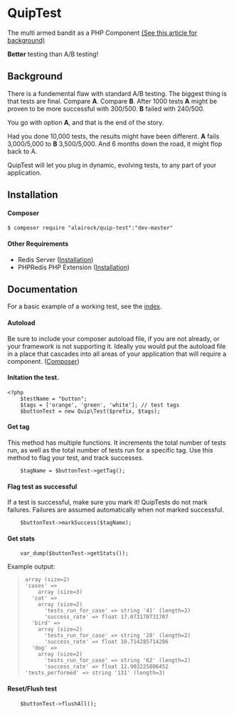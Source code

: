 # QuipTest

The multi armed bandit as a PHP Component
<a href="http://stevehanov.ca/blog/index.php?id=132" target="_blank">(See this article for background)</a>



**Better** testing than A/B testing!

## Background

There is a fundemental flaw with standard A/B testing. The biggest thing is that tests are final. Compare **A**. Compare **B**. After 1000 tests **A** might be proven to be more successful with 300/500. **B** failed with 240/500. 

You go with option **A**, and that is the end of the story.

Had you done 10,000 tests, the results might have been different. **A** fails 3,000/5,000 to **B** 3,500/5,000. And 6 months down the road, it might flop back to A. 

QuipTest will let you plug in dynamic, evolving tests, to any part of your application.

## Installation

#### Composer
```
$ composer require "alairock/quip-test":"dev-master"
```

#### Other Requirements
- Redis Server (<a href="http://redis.io/topics/quickstart" target="_blank">Installation</a>)
- PHPRedis PHP Extension (<a href="https://github.com/nicolasff/phpredis#installingconfiguring" target="_blank">Installation</a>)


## Documentation

For a basic example of a working test, see the <a href="https://github.com/alairock/QuipTest/blob/master/index.php" target="_blank">index</a>.

#### Autoload
Be sure to include your composer autoload file, if you are not already, or your framework is not supporting it. Ideally you would put the autoload file in a place that cascades into all areas of your application that will require a component. (<a href="https://getcomposer.org/doc/01-basic-usage.md" target="_blank">Composer</a>)

#### Initation the test.
```
<?php
	$testName = "button"; 
	$tags = ['orange', 'green', 'white']; // test tags
	$buttonTest = new Quip\Test($prefix, $tags);
```

#### Get tag
This method has multiple functions. It increments the total number of tests run, as well as the total number of tests run for a specific tag. Use this method to flag your test, and track successes.

```
	$tagName = $buttonTest->getTag();
``` 


#### Flag test as successful
If a test is successful, make sure you mark it! QuipTests do not mark failures. Failures are assumed automatically when not marked successful. 

```
	$buttonTest->markSuccess($tagName);
``` 

#### Get stats
```
	var_dump($buttonTest->getStats());
```

Example output:
>     array (size=2)
>     'cases' => 
>         array (size=3)
>       'cat' => 
>         array (size=2)
>           'tests_run_for_case' => string '41' (length=2)
>           'success_rate' => float 17.073170731707
>       'bird' => 
>         array (size=2)
>           'tests_run_for_case' => string '28' (length=2)
>           'success_rate' => float 10.714285714286
>       'dog' => 
>         array (size=2)
>           'tests_run_for_case' => string '62' (length=2)
>           'success_rate' => float 12.903225806452
>     'tests_performed' => string '131' (length=3)

#### Reset/Flush test
```
	$buttonTest->flushAll();
``` 
